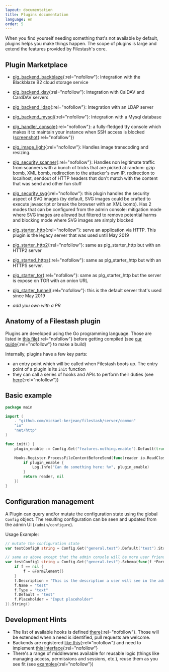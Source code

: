 ```yaml
---
layout: documentation
title: Plugins documentation
language: en
order: 5
---
```


When you find yourself needing something that's not available by default, plugins helps you make things happen. The scope of plugins is large and extend the features provided by Filestash's core.

## Plugin Marketplace
- [plg_backend_backblaze](https://github.com/mickael-kerjean/filestash/tree/master/server/plugin/plg_backend_backblaze){:rel="nofollow"}: Integration with the Blackblaze B2 cloud storage service
- [plg_backend_dav](https://github.com/mickael-kerjean/filestash/tree/master/server/plugin/plg_backend_dav){:rel="nofollow"}: Integration with CalDAV and CardDAV servers
- [plg_backend_ldap](https://github.com/mickael-kerjean/filestash/tree/master/server/plugin/plg_backend_ldap){:rel="nofollow"}: Integration with an LDAP server
- [plg_backend_mysql](https://github.com/mickael-kerjean/filestash/tree/master/server/plugin/plg_backend_mysql){:rel="nofollow"}: Integration with a Mysql database
- [plg_handler_console](https://github.com/mickael-kerjean/filestash/tree/master/server/plugin/plg_handler_console){:rel="nofollow"}: a fully-fledged tty console which makes it to maintain your instance when SSH access is blocked ([screenshot](https://raw.githubusercontent.com/mickael-kerjean/filestash_images/master/screenshots/admin_tty.png){:rel="nofollow"})
- [plg_image_light](https://github.com/mickael-kerjean/filestash/tree/master/server/plugin/plg_image_light){:rel="nofollow"}: Handles image transcoding and resizing.
- [plg_security_scanner](https://github.com/mickael-kerjean/filestash/tree/master/server/plugin/plg_security_scanner){:rel="nofollow"}: Handles non legitimate traffic from scanners with a bunch of tricks that are picked at random: gzip bomb, XML bomb, redirection to the attacker's own IP, redirection to localhost, sendout of HTTP headers that don't match with the  content that was send and other fun stuff
- [plg_security_svg](https://github.com/mickael-kerjean/filestash/tree/master/server/plugin/plg_security_svg){:rel="nofollow"}: this plugin handles the security aspect of SVG images (by default, SVG images could be crafted to execute javascript or break the browser with an XML bomb). Has 2 modes that can be configured from the admin console: mitigation mode where SVG images are allowed but filtered to remove potential harms and blocking mode where SVG images are simply blocked
- [plg_starter_http](https://github.com/mickael-kerjean/filestash/tree/master/server/plugin/plg_starter_http){:rel="nofollow"}: serve an application via HTTP. This plugin is the legacy server that was used until May 2019
- [plg_starter_http2](https://github.com/mickael-kerjean/filestash/tree/master/server/plugin/plg_starter_http2){:rel="nofollow"}: same as plg_starter_http but with an HTTP2 server
- [plg_started_https](https://github.com/mickael-kerjean/filestash/tree/master/server/plugin/plg_starter_https){:rel="nofollow"}: same as plg_starter_http but with an HTTPS server.
- [plg_starter_tor](https://github.com/mickael-kerjean/filestash/tree/master/server/plugin/plg_starter_tor){:rel="nofollow"}: same as plg_starter_http but the server is expose on TOR with an onion URL
- [plg_starter_tunnel](https://github.com/mickael-kerjean/filestash/tree/master/server/plugin/plg_starter_tunnel){:rel="nofollow"}: this is the default server that's used since May 2019

- *add you own with a PR*


## Anatomy of a Filestash plugin

Plugins are developed using the Go programming language. Those are listed in [this file](https://github.com/mickael-kerjean/filestash/blob/master/server/plugin/index.go){:rel="nofollow"} before getting compiled (see [our guide](https://github.com/mickael-kerjean/filestash/blob/master/CONTRIBUTING.md){:rel="nofollow"} to make a build)

Internally, plugins have a few key parts:
- an entry point which will be called when Filestash boots up. The entry point of a plugin is its `init` function
- they can call a series of hooks and APIs to perform their duties (see [here](https://github.com/mickael-kerjean/filestash/blob/master/server/common/plugin.go){:rel="nofollow"})

## Basic example

``` go
package main

import (
	. "github.com/mickael-kerjean/filestash/server/common"
	"io"
	"net/http"
)

func init() {
    plugin_enable := Config.Get("features.nothing.enable").Default(true).Bool()

    Hooks.Register.ProcessFileContentBeforeSend(func(reader io.ReadCloser, ctx *App, res *http.ResponseWriter, req *http.Request) (io.ReadCloser, error){
        if plugin_enable {
            Log.Info("Can do something here: %v", plugin_enable)
        }
        return reader, nil
    })
}
```

## Configuration management

A Plugin can query and/or mutate the configuration state using the global `Config` object. The resulting configuration can be seen and updated from the admin UI (`/admin/configure`).

Usage Example:
``` go
// mutate the configuration state
var testConfig0 string = Config.Get("general.test").Default("test").String()

// same as above except that the admin console will be more user friendly
var testConfig1 string = Config.Get("general.test").Schema(func(f *FormElement) *FormElement {
	if f == nil {
		f = &FormElement{}
	}
    f.Description = "This is the description a user will see in the admin console"
	f.Name = "test"
	f.Type = "text"
    f.Default = "test"
    f.Placeholder = "Input placeholder"
}).String()
```

## Development Hints

- The list of available hooks is defined [there](https://github.com/mickael-kerjean/filestash/blob/master/server/common/plugin.go){:rel="nofollow"}. Those will be extended when a need is identified, pull requests are welcome.
- Backends are registered [like this](https://github.com/mickael-kerjean/filestash/blob/master/server/plugin/plg_backend_dav/index.go#L33){:rel="nofollow"} and need to implement [this interface](https://github.com/mickael-kerjean/filestash/blob/master/server/common/types.go#L10-L20){:rel="nofollow"}
- There's a range of middlewares available for reusable logic (things like managing access, permissions and sessions, etc.), reuse them as you see fit (see [examples](https://github.com/mickael-kerjean/filestash/blob/master/server/main.go){:rel="nofollow"})
